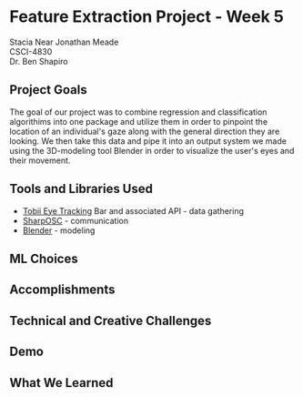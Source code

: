 # Feature Extraction Project - Week 5

Stacia Near
Jonathan Meade  
CSCI-4830  
Dr. Ben Shapiro  

## Project Goals

The goal of our project was to combine regression and classification algorithims into one package and utilize them in order to pinpoint the location of an individual's gaze along
with the general direction they are looking. We then take this data and pipe it into an output system we made using the 3D-modeling tool Blender in order to visualize the 
user's eyes and their movement. 

## Tools and Libraries Used
* [Tobii Eye Tracking](https://www.tobii.com) Bar and associated API - data gathering
* [SharpOSC](https://github.com/ValdemarOrn/SharpOSC) - communication
* [Blender](https://www.blender.org/) - modeling

## ML Choices

## Accomplishments

## Technical and Creative Challenges

## Demo

## What We Learned

